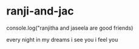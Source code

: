 # ranji-and-jac
console.log("ranjitha and jaseela are good friends)




every night in my dreams i see you i feel you

